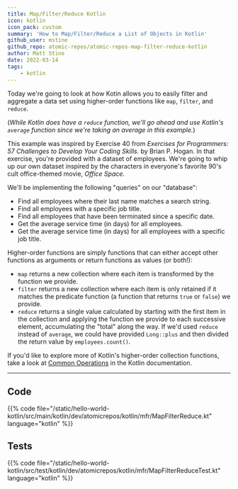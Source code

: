 ```yaml
---
title: Map/Filter/Reduce Kotlin
icon: kotlin
icon_pack: custom
summary: 'How to Map/Filter/Reduce a List of Objects in Kotlin'
github_user: mstine
github_repo: atomic-repos/atomic-repos-map-filter-reduce-kotlin
author: Matt Stine
date: 2022-03-14
tags:
    - kotlin
---
```


Today we're going to look at how Kotin allows you to easily filter and aggregate a data set using
higher-order functions like `map`, `filter`, and `reduce`.

(_While Kotlin does have a `reduce` function, we'll go ahead and use Kotlin's `average` function since we're taking an average in this example._)

This example was inspired by Exercise 40 from _Exercises for Programmers: 57 Challenges to Develop Your Coding Skills._ by Brian P. Hogan.
In that exercise, you're provided with a dataset of employees.
We're going to whip up our own dataset inspired by the characters in everyone's favorite 90's cult
office-themed movie, _Office Space_.

We'll be implementing the following "queries" on our "database":

- Find all employees where their last name matches a search string.
- Find all employees with a specific job title.
- Find all employees that have been terminated since a specific date.
- Get the average service time (in days) for all employees.
- Get the average service time (in days) for all employees with a specific job title.

Higher-order functions are simply functions that can either accept other functions as arguments or return functions as values (or both!):

- `map` returns a new collection where each item is transformed by the function we provide.
- `filter` returns a new collection where each item is only retained if it matches the predicate function (a function that returns `true` or `false`) we provide.
- `reduce` returns a single value calculated by starting with the first item in the collection and applying the function we provide to each successive element, accumulating the "total" along the way. If we'd used `reduce` instead of `average`, we could have provided `Long::plus` and then divided the return value by `employees.count()`.

If you'd like to explore more of Kotlin's higher-order collection functions, take a look at [Common Operations](https://kotlinlang.org/docs/collection-operations.html#common-operations) in the Kotlin documentation.

---

## Code

{{% code file="/static/hello-world-kotlin/src/main/kotlin/dev/atomicrepos/kotlin/mfr/MapFilterReduce.kt" language="kotlin" %}}

## Tests

{{% code file="/static/hello-world-kotlin/src/test/kotlin/dev/atomicrepos/kotlin/mfr/MapFilterReduceTest.kt" language="kotlin" %}}
